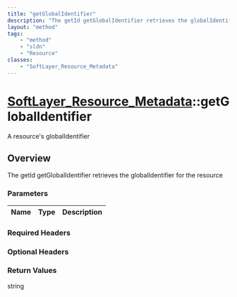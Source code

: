 ```yaml
---
title: "getGlobalIdentifier"
description: "The getId getGlobalIdentifier retrieves the globalIdentifier for the resource"
layout: "method"
tags:
    - "method"
    - "sldn"
    - "Resource"
classes:
    - "SoftLayer_Resource_Metadata"
---
```

# [SoftLayer_Resource_Metadata](/reference/services/SoftLayer_Resource_Metadata)::getGlobalIdentifier

A resource's globalIdentifier


## Overview 
The getId getGlobalIdentifier retrieves the globalIdentifier for the resource

### Parameters 
|Name | Type | Description |
| --- | --- | --- |


### Required Headers

### Optional Headers

### Return Values
string

